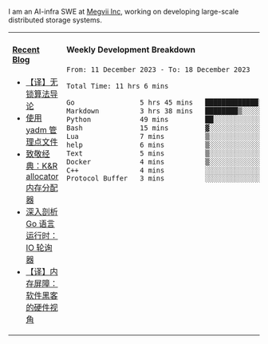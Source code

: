 I am an AI-infra SWE at [Megvii Inc](https://en.megvii.com/), working on developing large-scale distributed storage systems.

<table width="960px">
<tr>
<td valign="top" width="50%">

#### <a href="https://www.kongjun18.me" target="_blank">Recent Blog</a>

<!-- BLOG-POST-LIST:START -->
- [【译】无锁算法导论](https://kongjun18.github.io/posts/2023/07/14/)
- [使用 yadm 管理点文件](https://kongjun18.github.io/posts/2023/04/07/)
- [致敬经典：K&amp;R allocator 内存分配器](https://kongjun18.github.io/posts/2022/12/12/)
- [深入剖析 Go 语言运行时：IO 轮询器](https://kongjun18.github.io/posts/2022/11/21/)
- [【译】内存屏障：软件黑客的硬件视角](https://kongjun18.github.io/posts/2022/11/03/)
<!-- BLOG-POST-LIST:END -->

</td>
<td valign="top" width="50%">

#### Weekly Development Breakdown

<!--START_SECTION:waka-->

```txt
From: 11 December 2023 - To: 18 December 2023

Total Time: 11 hrs 6 mins

Go                5 hrs 45 mins   █████████████░░░░░░░░░░░░   51.80 %
Markdown          3 hrs 38 mins   ████████▒░░░░░░░░░░░░░░░░   32.86 %
Python            49 mins         ██░░░░░░░░░░░░░░░░░░░░░░░   07.38 %
Bash              15 mins         ▓░░░░░░░░░░░░░░░░░░░░░░░░   02.38 %
Lua               7 mins          ▒░░░░░░░░░░░░░░░░░░░░░░░░   01.12 %
help              6 mins          ▒░░░░░░░░░░░░░░░░░░░░░░░░   01.00 %
Text              5 mins          ▒░░░░░░░░░░░░░░░░░░░░░░░░   00.87 %
Docker            4 mins          ▒░░░░░░░░░░░░░░░░░░░░░░░░   00.73 %
C++               4 mins          ░░░░░░░░░░░░░░░░░░░░░░░░░   00.65 %
Protocol Buffer   3 mins          ░░░░░░░░░░░░░░░░░░░░░░░░░   00.53 %
```

<!--END_SECTION:waka-->
</td>
</tr>

</table>
